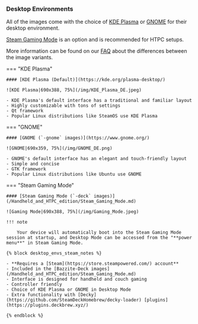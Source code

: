 ### Desktop Environments

All of the images come with the choice of [KDE Plasma](https://kde.org/plasma-desktop/) or
[GNOME](https://www.gnome.org/) for their desktop environment.

[Steam Gaming Mode](https://github.com/KyleGospo/gamescope-session) is an option and is recommended for HTPC setups.

More information can be found on our [FAQ](https://faq.bazzite.gg) about the differences between the image variants.

=== "KDE Plasma"

    #### [KDE Plasma (Default)](https://kde.org/plasma-desktop/)

    ![KDE Plasma|690x388, 75%](/img/KDE_Plasma_DE.jpeg)

    - KDE Plasma's default interface has a traditional and familiar layout
    - Highly customizable with tons of settings
    - Qt framework
    - Popular Linux distributions like SteamOS use KDE Plasma

=== "GNOME"

    #### [GNOME (`-gnome` images)](https://www.gnome.org/)

    ![GNOME|690x359, 75%](/img/GNOME_DE.png)

    - GNOME's default interface has an elegant and touch-friendly layout
    - Simple and concise
    - GTK framework
    - Popular Linux distributions like Ubuntu use GNOME

=== "Steam Gaming Mode"

    #### [Steam Gaming Mode (`-deck` images)](/Handheld_and_HTPC_edition/Steam_Gaming_Mode.md)

    ![Gaming Mode|690x388, 75%](/img/Gaming_Mode.jpeg)

    !!! note

        Your device will automatically boot into the Steam Gaming Mode session at startup, and Desktop Mode can be accessed from the "**power menu**" in Steam Gaming Mode.

    {% block desktop_envs_steam_notes %}

    - **Requires a [Steam](https://store.steampowered.com/) account**
    - Included in the [Bazzite-Deck images](/Handheld_and_HTPC_edition/Steam_Gaming_Mode.md)
    - Interface is designed for handheld and couch gaming
    - Controller friendly
    - Choice of KDE Plasma or GNOME in Desktop Mode
    - Extra functionality with [Decky](https://github.com/SteamDeckHomebrew/decky-loader) [plugins](https://plugins.deckbrew.xyz/)

    {% endblock %}
